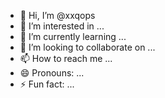 - 👋 Hi, I’m @xxqops
- 👀 I’m interested in ...
- 🌱 I’m currently learning ...
- 💞️ I’m looking to collaborate on ...
- 📫 How to reach me ...
- 😄 Pronouns: ...
- ⚡ Fun fact: ...

<!---
xxqops/xxqops is a ✨ special ✨ repository because its `README.md` (this file) appears on your GitHub profile.
You can click the Preview link to take a look at your changes.
--->
